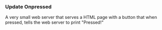 ### Update Onpressed
A very small web server that serves a HTML page with a button that when pressed, tells the web server to print "Pressed!"